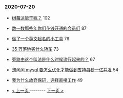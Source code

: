 ### 2020-07-20 
- [树莓派能干嘛？](https://www.v2ex.com/t/691436) 102
- [数一数那些年你们花钱开通的会员们](https://www.v2ex.com/t/691441) 87
- [做了一个英文起名的小工具](https://www.v2ex.com/t/691534) 76
- [35 万落地买什么轿车](https://www.v2ex.com/t/691608) 73
- [旁路由这个叫法是什么时候流行起来的？](https://www.v2ex.com/t/691392) 67
- [想问问 mysql 要怎么优化才能做到支持每秒一亿并发](https://www.v2ex.com/t/691526) 54
- [我为什么放弃保研，选择直接工作](https://www.v2ex.com/t/691531) 49 

- [ < 上一页 ](https://github.com/able8/v2ex-hot-record/blob/master/2020-07-19.md) -------- [ 下一页 > ](https://github.com/able8/v2ex-hot-record/blob/master/2020-07-21.md)